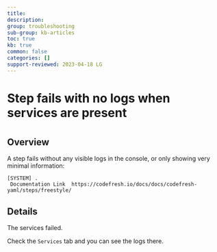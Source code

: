 ```yaml
---
title: 
description: 
group: troubleshooting
sub-group: kb-articles
toc: true
kb: true
common: false
categories: []
support-reviewed: 2023-04-18 LG
---
```


# Step fails with no logs when services are present

#

## Overview

A step fails without any visible logs in the console, or only showing very
minimal information:

    
    
    [SYSTEM] .                                                                                                                                                                                                                       
     Documentation Link  https://codefresh.io/docs/docs/codefresh-yaml/steps/freestyle/             
    

## Details

The services failed.

Check the `Services` tab and you can see the logs there.

